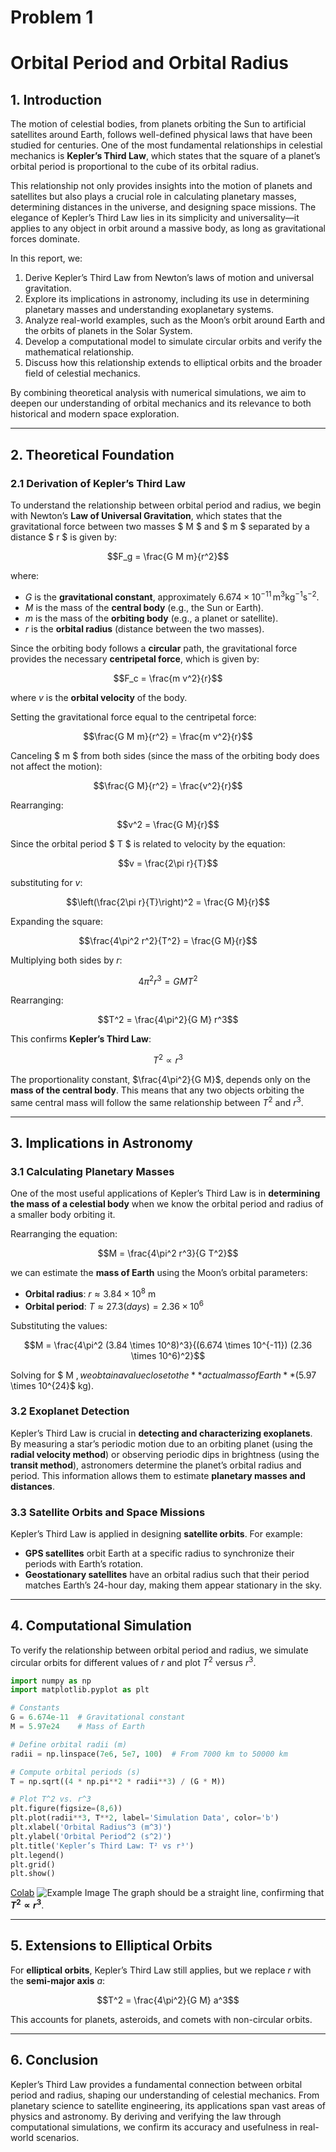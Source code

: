 # Problem 1
# **Orbital Period and Orbital Radius**  

## **1. Introduction**  

The motion of celestial bodies, from planets orbiting the Sun to artificial satellites around Earth, follows well-defined physical laws that have been studied for centuries. One of the most fundamental relationships in celestial mechanics is **Kepler’s Third Law**, which states that the square of a planet’s orbital period is proportional to the cube of its orbital radius.  

This relationship not only provides insights into the motion of planets and satellites but also plays a crucial role in calculating planetary masses, determining distances in the universe, and designing space missions. The elegance of Kepler’s Third Law lies in its simplicity and universality—it applies to any object in orbit around a massive body, as long as gravitational forces dominate.  

In this report, we:  
1. Derive Kepler’s Third Law from Newton’s laws of motion and universal gravitation.  
2. Explore its implications in astronomy, including its use in determining planetary masses and understanding exoplanetary systems.  
3. Analyze real-world examples, such as the Moon’s orbit around Earth and the orbits of planets in the Solar System.  
4. Develop a computational model to simulate circular orbits and verify the mathematical relationship.  
5. Discuss how this relationship extends to elliptical orbits and the broader field of celestial mechanics.  

By combining theoretical analysis with numerical simulations, we aim to deepen our understanding of orbital mechanics and its relevance to both historical and modern space exploration.  

---

## **2. Theoretical Foundation**  

### **2.1 Derivation of Kepler’s Third Law**  

To understand the relationship between orbital period and radius, we begin with Newton’s **Law of Universal Gravitation**, which states that the gravitational force between two masses $ M $ and $ m $ separated by a distance $ r $ is given by:  

$$F_g = \frac{G M m}{r^2}$$

where:  
- $G$ is the **gravitational constant**, approximately $6.674 \times 10^{-11} \, \text{m}^3 \text{kg}^{-1} \text{s}^{-2}$.  
- $M$ is the mass of the **central body** (e.g., the Sun or Earth).  
- $m$ is the mass of the **orbiting body** (e.g., a planet or satellite).  
- $r$ is the **orbital radius** (distance between the two masses).  

Since the orbiting body follows a **circular** path, the gravitational force provides the necessary **centripetal force**, which is given by:  

$$F_c = \frac{m v^2}{r}$$

where $v$ is the **orbital velocity** of the body.  

Setting the gravitational force equal to the centripetal force:  

$$\frac{G M m}{r^2} = \frac{m v^2}{r}$$

Canceling $ m $ from both sides (since the mass of the orbiting body does not affect the motion):  

$$\frac{G M}{r^2} = \frac{v^2}{r}$$

Rearranging:  

$$v^2 = \frac{G M}{r}$$

Since the orbital period $ T $ is related to velocity by the equation:  

$$v = \frac{2\pi r}{T}$$

substituting for $v$:  

$$\left(\frac{2\pi r}{T}\right)^2 = \frac{G M}{r}$$

Expanding the square:  

$$\frac{4\pi^2 r^2}{T^2} = \frac{G M}{r}$$

Multiplying both sides by $r$:  

$$4\pi^2 r^3 = G M T^2$$

Rearranging:  

$$T^2 = \frac{4\pi^2}{G M} r^3$$

This confirms **Kepler’s Third Law**:  

$$T^2 \propto r^3$$

The proportionality constant, $\frac{4\pi^2}{G M}$, depends only on the **mass of the central body**. This means that any two objects orbiting the same central mass will follow the same relationship between $T^2$ and $r^3$.  

---

## **3. Implications in Astronomy**  

### **3.1 Calculating Planetary Masses**  

One of the most useful applications of Kepler’s Third Law is in **determining the mass of a celestial body** when we know the orbital period and radius of a smaller body orbiting it.  

Rearranging the equation:  

$$M = \frac{4\pi^2 r^3}{G T^2}$$

we can estimate the **mass of Earth** using the Moon’s orbital parameters:  
- **Orbital radius**: $r \approx 3.84 \times 10^8$ m  
- **Orbital period**: $T \approx 27.3 (days) = 2.36\times 10^6$  

Substituting the values:  

$$M = \frac{4\pi^2 (3.84 \times 10^8)^3}{(6.674 \times 10^{-11}) (2.36 \times 10^6)^2}$$

Solving for $ M $, we obtain a value close to the **actual mass of Earth** ($5.97 \times 10^{24}$ kg).  

### **3.2 Exoplanet Detection**  

Kepler’s Third Law is crucial in **detecting and characterizing exoplanets**. By measuring a star’s periodic motion due to an orbiting planet (using the **radial velocity method**) or observing periodic dips in brightness (using the **transit method**), astronomers determine the planet’s orbital radius and period. This information allows them to estimate **planetary masses and distances**.  

### **3.3 Satellite Orbits and Space Missions**  

Kepler’s Third Law is applied in designing **satellite orbits**. For example:  
- **GPS satellites** orbit Earth at a specific radius to synchronize their periods with Earth’s rotation.  
- **Geostationary satellites** have an orbital radius such that their period matches Earth’s 24-hour day, making them appear stationary in the sky.  

---

## **4. Computational Simulation**  

To verify the relationship between orbital period and radius, we simulate circular orbits for different values of $r$ and plot $T^2$ versus $r^3$.  

```python
import numpy as np
import matplotlib.pyplot as plt

# Constants
G = 6.674e-11  # Gravitational constant
M = 5.97e24    # Mass of Earth

# Define orbital radii (m)
radii = np.linspace(7e6, 5e7, 100)  # From 7000 km to 50000 km

# Compute orbital periods (s)
T = np.sqrt((4 * np.pi**2 * radii**3) / (G * M))

# Plot T^2 vs. r^3
plt.figure(figsize=(8,6))
plt.plot(radii**3, T**2, label='Simulation Data', color='b')
plt.xlabel('Orbital Radius^3 (m^3)')
plt.ylabel('Orbital Period^2 (s^2)')
plt.title('Kepler’s Third Law: T² vs r³')
plt.legend()
plt.grid()
plt.show()
```
[Colab](https://colab.research.google.com/drive/1UVTQJm3-aR74L4xRO0jY-iTIrj3-3xBv?authuser=1)
![Example Image](https://github.com/mirsaddoyan/solutions_repo/blob/main/docs/1%20Physics/2%20Gravity/Unknown-10.png?raw=true)
The graph should be a straight line, confirming that **$T^2 \propto r^3$**.  

---

## **5. Extensions to Elliptical Orbits**  

For **elliptical orbits**, Kepler’s Third Law still applies, but we replace $r$ with the **semi-major axis** $a$:  

$$T^2 = \frac{4\pi^2}{G M} a^3$$

This accounts for planets, asteroids, and comets with non-circular orbits.  

---

## **6. Conclusion**  

Kepler’s Third Law provides a fundamental connection between orbital period and radius, shaping our understanding of celestial mechanics. From planetary science to satellite engineering, its applications span vast areas of physics and astronomy. By deriving and verifying the law through computational simulations, we confirm its accuracy and usefulness in real-world scenarios.
